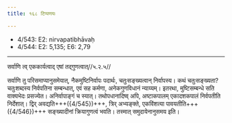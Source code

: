 ```yaml
---
title: १६८ टिप्पणयः

---
```

- 4/543: E2: nirvapatibhāvaḥ
- 4/544: E2: 5,135; E6: 2,79

____________________________________________


सर्वाणि त्व् एककार्यत्वाद् एषां तद्गुणत्वात्//५.२.५//

सर्वाणि तु परिसमाप्यानुसमेयात्, नैकमुष्टिनिर्वापः पदार्थः, चतुःसङ्ख्यत्वान् निर्वापस्य। कथं चतुःसङ्ख्यता? चतुःशब्दस्य निर्वपतिना सम्बन्धात्, एवं सह कर्मणा, अनेकगुणविधानं न्याय्यम्। इतरथा, मुष्टिसम्बन्धे सति वाक्यभेदः प्रसज्येत। अनिर्वापाङ्गं च स्यात्। तथोपधानादिष्व् अपि, अष्टाकपालम् एकादशकपालं निर्वपतीति निर्देशात्। द्विर् अवद्यति+++({4/545})+++, त्रिर् अभ्यङ्क्ते, एकविंशत्या पावयतीति+++({4/546})+++ सङ्ख्यादीनां क्रियागुणत्वं भवति। तस्मात् समुदायेनानुसमय इति।